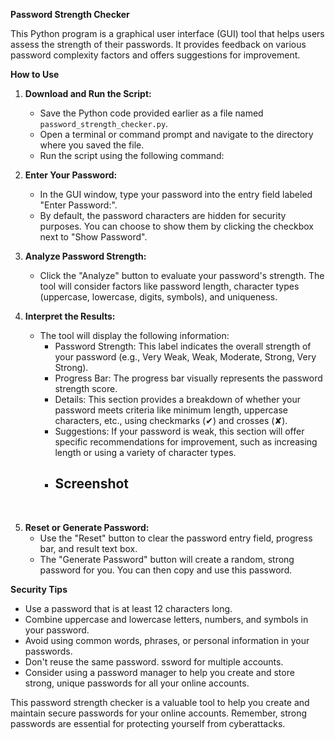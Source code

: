 **Password Strength Checker**

This Python program is a graphical user interface (GUI) tool that helps users assess the strength of their passwords. It provides feedback on various password complexity factors and offers suggestions for improvement.

**How to Use**

1. **Download and Run the Script:**
   - Save the Python code provided earlier as a file named `password_strength_checker.py`.
   - Open a terminal or command prompt and navigate to the directory where you saved the file.
   - Run the script using the following command:


2. **Enter Your Password:**
   - In the GUI window, type your password into the entry field labeled "Enter Password:".
   - By default, the password characters are hidden for security purposes. You can choose to show them by clicking the checkbox next to "Show Password".

3. **Analyze Password Strength:**
   - Click the "Analyze" button to evaluate your password's strength. The tool will consider factors like password length, character types (uppercase, lowercase, digits, symbols), and uniqueness.

4. **Interpret the Results:**
   - The tool will display the following information:
      - Password Strength: This label indicates the overall strength of your password (e.g., Very Weak, Weak, Moderate, Strong, Very Strong).
      - Progress Bar: The progress bar visually represents the password strength score.
      - Details: This section provides a breakdown of whether your password meets criteria like minimum length, uppercase characters, etc., using checkmarks (✔) and crosses (✘).
      - Suggestions: If your password is weak, this section will offer specific recommendations for improvement, such as increasing length or using a variety of character types.
      - ## Screenshot
<img src ="https://github.com/user-attachments/assets/580162e2-9d61-444f-9c56-1e551a81ff8d" alt= "">
<img src ="https://github.com/user-attachments/assets/a636d5b0-c792-47a9-9f20-c01916ccf9c7" alt= "">  


5. **Reset or Generate Password:**
   - Use the "Reset" button to clear the password entry field, progress bar, and result text box.
   - The "Generate Password" button will create a random, strong password for you. You can then copy and use this password.

**Security Tips**

* Use a password that is at least 12 characters long.
* Combine uppercase and lowercase letters, numbers, and symbols in your password.
* Avoid using common words, phrases, or personal information in your passwords.
* Don't reuse the same password.
ssword for multiple accounts.
* Consider using a password manager to help you create and store strong, unique passwords for all your online accounts.

This password strength checker is a valuable tool to help you create and maintain secure passwords for your online accounts. Remember, strong passwords are essential for protecting yourself from cyberattacks.
